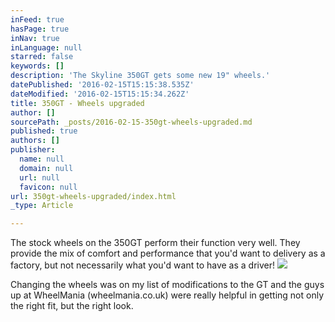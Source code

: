 ```yaml
---
inFeed: true
hasPage: true
inNav: true
inLanguage: null
starred: false
keywords: []
description: 'The Skyline 350GT gets some new 19" wheels.'
datePublished: '2016-02-15T15:15:38.535Z'
dateModified: '2016-02-15T15:15:34.262Z'
title: 350GT - Wheels upgraded
author: []
sourcePath: _posts/2016-02-15-350gt-wheels-upgraded.md
published: true
authors: []
publisher:
  name: null
  domain: null
  url: null
  favicon: null
url: 350gt-wheels-upgraded/index.html
_type: Article

---
```

The stock wheels on the 350GT perform their function very well. They provide the mix of comfort and performance that you'd want to delivery as a factory, but not necessarily what you'd want to have as a driver!
![](https://the-grid-user-content.s3-us-west-2.amazonaws.com/76e5fb27-6787-44ff-8c72-428335aae1b5.jpg)

Changing the wheels was on my list of modifications to the GT and the guys up at WheelMania (wheelmania.co.uk) were really helpful in getting not only the right fit, but the right look.